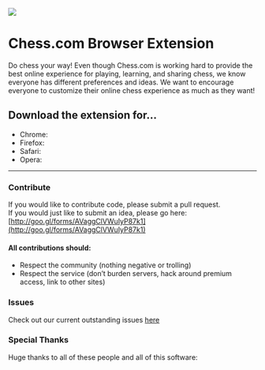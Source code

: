 ![](http://i.imgur.com/5ptPTMF.png)

# Chess.com Browser Extension

Do chess your way! Even though Chess.com is working hard to provide the best online experience for playing, learning, and sharing chess, we know everyone has different preferences and ideas. We want to encourage everyone to customize their online chess experience as much as they want!

## Download the extension for...
- Chrome:  
- Firefox:  
- Safari:  
- Opera:  

---

### Contribute
If you would like to contribute code, please submit a pull request.  
If you would just like to submit an idea, please go here: [http://goo.gl/forms/AVaggClVWuIyP87k1](http://goo.gl/forms/AVaggClVWuIyP87k1)

#### All contributions should: 
- Respect the community (nothing negative or trolling)
- Respect the service (don’t burden servers, hack around premium access, link to other sites)

### Issues
Check out our current outstanding issues [here](https://github.com/ChessCom/browser-extension/issues)

### Special Thanks
Huge thanks to all of these people and all of this software:
